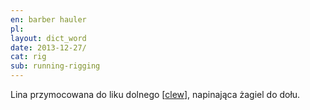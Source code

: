 ```yaml
---
en: barber hauler 
pl: 
layout: dict_word
date: 2013-12-27/
cat: rig
sub: running-rigging
---
```


Lina przymocowana do liku dolnego [[clew](clew)], napinająca żagiel do dołu.


<!-- TODO: PL -->


